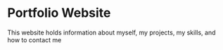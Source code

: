 # Portfolio Website

This website holds information about myself, my projects, my skills, and how to contact me
